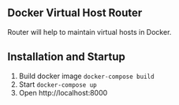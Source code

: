 ## Docker Virtual Host Router

Router will help to maintain virtual hosts in Docker.

## Installation and Startup

1. Build docker image ```docker-compose build```
3. Start ```docker-compose up```
5. Open http://localhost:8000
